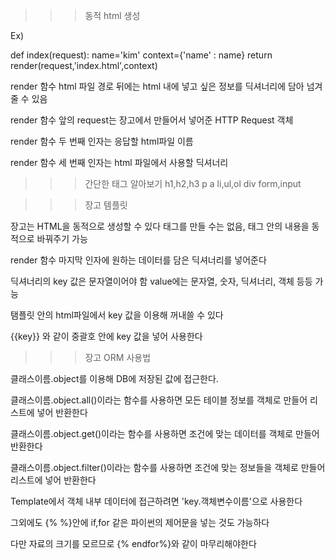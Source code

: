 
>>> 동적 html 생성 

Ex)

def index(request):
    name='kim'
    context={'name' : name}
    return render(request,'index.html',context)


render 함수 html 파일 경로 뒤에는 html 내에 넣고 싶은 정보를 딕셔너리에 담아 넘겨줄 수 있음

render 함수 앞의 request는 장고에서 만들어서 넣어준 HTTP Request 객체

render 함수 두 번째 인자는 응답할 html파일 이름

render 함수 세 번째 인자는 html 파일에서 사용할 딕셔너리

>>> 간단한 태그 알아보기
h1,h2,h3
p
a
li,ul,ol
div
form,input

>>> 장고 템플릿 

장고는 HTML을 동적으로 생성할 수 있다
태그를 만들 수는 없음, 태그 안의 내용을 동적으로 바꿔주기 가능

render 함수 마지막 인자에 원하는 데이터를 담은 딕셔너리를 넣어준다 

딕셔너리의 key 값은 문자열이어야 함
value에는 문자열, 숫자, 딕셔너리, 객체 등등 가능

탬플릿 안의 html파일에서 key 값을 이용해 꺼내쓸 수 있다

{{key}} 와 같이 중괄호 안에 key 값을 넣어 사용한다

>>>장고 ORM 사용법

클래스이름.object를 이용해 DB에 저장된 값에 접근한다.

클래스이름.object.all()이라는 함수를 사용하면 모든 테이블 정보를 객체로 만들어 리스트에 넣어 반환한다

클래스이름.object.get()이라는 함수를 사용하면 조건에 맞는 데이터를 객체로 만들어 반환한다

클래스이름.object.filter()이라는 함수를 사용하면 조건에 맞는 정보들을 객체로 만들어 리스트에 넣어 반환한다

Template에서 객체 내부 데이터에 접근하려면 'key.객체변수이름'으로 사용한다

그외에도 {% %}안에 if,for 같은 파이썬의 제어문을 넣는 것도 가능하다

다만 자료의 크기를 모르므로 {% endfor%}와 같이 마무리해야한다

